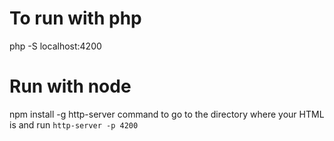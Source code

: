 # To run with php

php -S localhost:4200

# Run with node

npm install -g http-server
command to go to the directory where your HTML is and run `http-server -p 4200`
